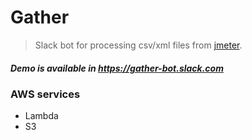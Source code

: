 Gather
===========
>Slack bot for processing csv/xml files from [jmeter](http://jmeter.apache.org/).

##### Demo is available in https://gather-bot.slack.com

### AWS services
- Lambda
- S3
